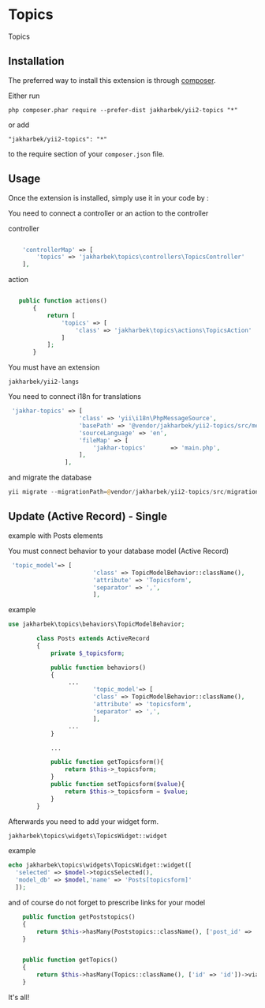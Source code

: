Topics
==========
Topics

Installation
------------

The preferred way to install this extension is through [composer](http://getcomposer.org/download/).

Either run

```
php composer.phar require --prefer-dist jakharbek/yii2-topics "*"
```

or add

```
"jakharbek/yii2-topics": "*"
```

to the require section of your `composer.json` file.


Usage
-----

Once the extension is installed, simply use it in your code by  :

You need to connect a controller or an action to the controller

controller

```php

    'controllerMap' => [ 
        'topics' => 'jakharbek\topics\controllers\TopicsController'
    ],

```

action

```php

   public function actions()
       {
           return [ 
               'topics' => [
                   'class' => 'jakharbek\topics\actions\TopicsAction'
               ] 
           ];
       }

```

You must have an extension
```
jakharbek/yii2-langs
```

You need to connect i18n for translations

```php
 'jakhar-topics' => [
                    'class' => 'yii\i18n\PhpMessageSource',
                    'basePath' => '@vendor/jakharbek/yii2-topics/src/messages',
                    'sourceLanguage' => 'en',
                    'fileMap' => [
                        'jakhar-topics'       => 'main.php',
                    ],
                ],
```

and migrate the database

```php
yii migrate --migrationPath=@vendor/jakharbek/yii2-topics/src/migrations
```



Update (Active Record) - Single
-----

example with Posts elements

You must connect behavior to your database model (Active Record)
```php
 'topic_model'=> [
                        'class' => TopicModelBehavior::className(),
                        'attribute' => 'Topicsform',
                        'separator' => ',',
                        ],
```

example

```php
use jakharbek\topics\behaviors\TopicModelBehavior;

        class Posts extends ActiveRecord
        {
            private $_topicsform;

            public function behaviors()
            {
                 ...
                        'topic_model'=> [
                        'class' => TopicModelBehavior::className(),
                        'attribute' => 'topicsform',
                        'separator' => ',',
                        ],
                 ...
            }

            ...

            public function getTopicsform(){
                return $this->_topicsform;
            }
            public function setTopicsform($value){
                return $this->_topicsform = $value;
            }
        }
```

Afterwards you need to add your widget form.
```php
jakharbek\topics\widgets\TopicsWidget::widget
```
example
```php
echo jakharbek\topics\widgets\TopicsWidget::widget([
  'selected' => $model->topicsSelected(),
  'model_db' => $model,'name' => 'Posts[topicsform]'
  ]);
```

and of course do not forget to prescribe links for your model

```php
    public function getPoststopics()
    {
        return $this->hasMany(Poststopics::className(), ['post_id' => 'post_id']);
    }


    public function getTopics()
    {
        return $this->hasMany(Topics::className(), ['id' => 'id'])->viaTable('poststopics', ['post_id' => 'post_id']);
    }
```

It's all!

